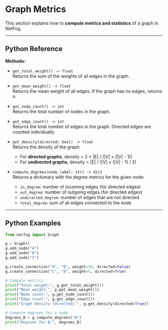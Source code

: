 # Graph Metrics

This section explains how to **compute metrics and statistics** of a graph in NetFog.

---

## Python Reference

**Methods:**

- `get_total_weight() -> float`  
Returns the sum of the weights of all edges in the graph.

- `get_mean_weight() -> float`  
Returns the mean weight of all edges. If the graph has no edges, returns `0`.

- `get_node_count() -> int`  
Returns the total number of nodes in the graph.

- `get_edge_count() -> int`  
Returns the total number of edges in the graph. Directed edges are counted individually.

- `get_density(directed: bool) -> float`  
Returns the density of the graph.  
  - For **directed graphs**, density = 2 × |E| / (|V| × (|V| - 1))  
  - For **undirected graphs**, density = |E| / (|V| × (|V| - 1) / 2)

- `compute_degrees(node_label: str) -> dict`  
  Returns a dictionary with the degree metrics for the given node:  
  - `in_degree`: number of incoming edges (for directed edges)  
  - `out_degree`: number of outgoing edges (for directed edges)  
  - `undirected_degree`: number of edges that are not directed  
  - `total_degree`: sum of all edges connected to the node

---

## Python Examples

```python
from netfog import Graph

g = Graph()
g.add_node("A")
g.add_node("B")
g.add_node("C")

g.create_connection("A", "B", weight=10, directed=False)
g.create_connection("C", "B", weight=5, directed=True)

# Compute metrics
print("Total weight:", g.get_total_weight())
print("Mean weight:", g.get_mean_weight())
print("Node count:", g.get_node_count())
print("Edge count:", g.get_edge_count())
print("Graph density (directed):", g.get_density(directed=True))

# Compute degrees for a node
degrees_B = g.compute_degrees("B")
print("Degrees for B:", degrees_B)
```